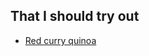 ---
---

## That I should try out

- [Red curry quinoa](https://vegangela.com/2013/03/24/red-curry-quinoa/)
